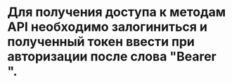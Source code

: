 # Для получения доступа к методам API необходимо залогиниться и полученный токен ввести при авторизации после слова "Bearer ". 
